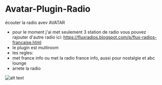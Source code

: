 # Avatar-Plugin-Radio
 écouter la radio avev AVATAR
- pour le moment j'ai met seulement 3 station de radio vous pouvez rajouter d'autre radio ici: https://fluxradios.blogspot.com/p/flux-radios-francaise.html
- le plugin est multiroom
- les regles:
- met france info ou met la radio france info, aussi pour nostalgie et abc lounge
- arrete la radio


![alt text](https://github.com/halimgambit/Avatar-Plugin-Radio/blob/main/assets/Radio.png?raw=true)
